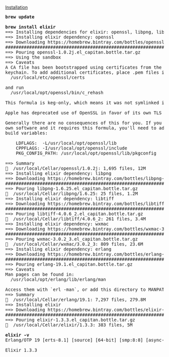[Installation](http://elixir-lang.org/install.html)
<pre>
<b>brew update</b>

<b>brew install elixir</b>
==> Installing dependencies for elixir: openssl, libpng, libtiff, wxmac, erlang
==> Installing elixir dependency: openssl
==> Downloading https://homebrew.bintray.com/bottles/openssl-1.0.2j.el_capitan.bottle.tar.gz
######################################################################## 100.0%
==> Pouring openssl-1.0.2j.el_capitan.bottle.tar.gz
==> Using the sandbox
==> Caveats
A CA file has been bootstrapped using certificates from the system
keychain. To add additional certificates, place .pem files in
  /usr/local/etc/openssl/certs

and run
  /usr/local/opt/openssl/bin/c_rehash

This formula is keg-only, which means it was not symlinked into /usr/local.

Apple has deprecated use of OpenSSL in favor of its own TLS and crypto libraries

Generally there are no consequences of this for you. If you build your
own software and it requires this formula, you'll need to add to your
build variables:

    LDFLAGS:  -L/usr/local/opt/openssl/lib
    CPPFLAGS: -I/usr/local/opt/openssl/include
    PKG_CONFIG_PATH: /usr/local/opt/openssl/lib/pkgconfig

==> Summary
🍺  /usr/local/Cellar/openssl/1.0.2j: 1,695 files, 12M
==> Installing elixir dependency: libpng
==> Downloading https://homebrew.bintray.com/bottles/libpng-1.6.25.el_capitan.bottle.tar.gz
######################################################################## 100.0%
==> Pouring libpng-1.6.25.el_capitan.bottle.tar.gz
🍺  /usr/local/Cellar/libpng/1.6.25: 25 files, 1.2M
==> Installing elixir dependency: libtiff
==> Downloading https://homebrew.bintray.com/bottles/libtiff-4.0.6_2.el_capitan.bottle.tar.gz
######################################################################## 100.0%
==> Pouring libtiff-4.0.6_2.el_capitan.bottle.tar.gz
🍺  /usr/local/Cellar/libtiff/4.0.6_2: 261 files, 3.4M
==> Installing elixir dependency: wxmac
==> Downloading https://homebrew.bintray.com/bottles/wxmac-3.0.2_3.el_capitan.bottle.tar.gz
######################################################################## 100.0%
==> Pouring wxmac-3.0.2_3.el_capitan.bottle.tar.gz
🍺  /usr/local/Cellar/wxmac/3.0.2_3: 809 files, 23.6M
==> Installing elixir dependency: erlang
==> Downloading https://homebrew.bintray.com/bottles/erlang-19.1.el_capitan.bottle.tar.gz
######################################################################## 100.0%
==> Pouring erlang-19.1.el_capitan.bottle.tar.gz
==> Caveats
Man pages can be found in:
  /usr/local/opt/erlang/lib/erlang/man

Access them with `erl -man`, or add this directory to MANPATH.
==> Summary
🍺  /usr/local/Cellar/erlang/19.1: 7,297 files, 279.8M
==> Installing elixir
==> Downloading https://homebrew.bintray.com/bottles/elixir-1.3.3.el_capitan.bottle.tar.gz
######################################################################## 100.0%
==> Pouring elixir-1.3.3.el_capitan.bottle.tar.gz
🍺  /usr/local/Cellar/elixir/1.3.3: 383 files, 5M

<b>elixir -v</b>
Erlang/OTP 19 [erts-8.1] [source] [64-bit] [smp:8:8] [async-threads:10] [hipe] [kernel-poll:false] [dtrace]

Elixir 1.3.3

</pre>
